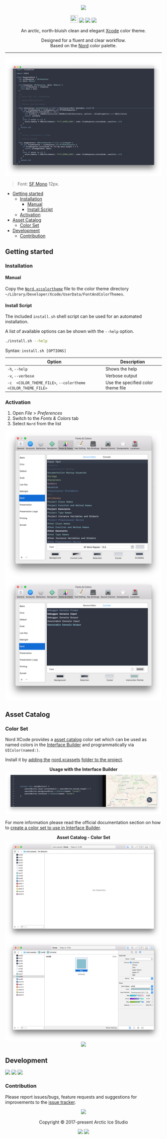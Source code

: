 <p align="center"><img src="https://cdn.rawgit.com/arcticicestudio/nord-xcode/develop/src/assets/nord-xcode-banner.svg"/></p>

<p align="center"><img src="https://assets-cdn.github.com/favicon.ico" width=24 height=24/> <a href="https://github.com/arcticicestudio/nord-xcode/releases/latest"><img src="https://img.shields.io/github/release/arcticicestudio/nord-xcode.svg?style=flat-square"/></a> <a href="https://github.com/arcticicestudio/nord/releases/tag/v0.2.0"><img src="https://img.shields.io/badge/Nord-v0.2.0-88C0D0.svg?style=flat-square"/></a> <a href="https://developer.apple.com/xcode"><img src="https://img.shields.io/badge/Xcode-v8+-1C91FE.svg?style=flat-square"/></a></p>

<p align="center">An arctic, north-bluish clean and elegant <a href="https://developer.apple.com/xcode">Xcode</a> color theme.</p>

<p align="center">Designed for a fluent and clear workflow.<br>
Based on the <a href="https://github.com/arcticicestudio/nord">Nord</a> color palette.</p>

---

<p align="center"><img src="https://raw.githubusercontent.com/arcticicestudio/nord-xcode/develop/src/assets/scrot-preview.png"/><blockquote>Font: <a href="https://developer.apple.com/fonts">SF Mono</a> 12px.</blockquote></p>

  - [Getting started](#getting-started)
    - [Installation](#installation)
      - [Manual](#manual)
      - [Install Script](#install-script)
    - [Activation](#activation)
  - [Asset Catalog](#asset-catalog)
    - [Color Set](#color-set)
  - [Development](#development)
    - [Contribution](#contribution)

## Getting started
### Installation
#### Manual
Copy the [`Nord.xccolortheme`](https://github.com/arcticicestudio/nord-xcode/blob/develop/src/Nord.xccolortheme) file to the color theme directory `~/Library/Developer/Xcode/UserData/FontAndColorThemes`.

#### Install Script
The included `install.sh` shell script can be used for an automated installation.

A list of available options can be shown with the `--help` option.
```sh
./install.sh --help
```
Syntax: `install.sh [OPTIONS]`

| Option | Description |
| --- | --- |
| `-h`, `--help` | Shows the help |
| `-v`, `--verbose` | Verbose output |
| `-c  <COLOR_THEME_FILE>`, `--colortheme <COLOR_THEME_FILE>` | Use the specified color theme file |

### Activation
  1. Open *File* > *Preferences*
  2. Switch to the *Fonts & Colors* tab
  3. Select `Nord` from the list

<p align="center"><img src="https://raw.githubusercontent.com/arcticicestudio/nord-xcode/develop/assets/scrot-docs-preferences-editor.png"/><br><img src="https://raw.githubusercontent.com/arcticicestudio/nord-xcode/develop/assets/scrot-docs-preferences-console.png"/></p>

## Asset Catalog

### Color Set

Nord XCode provides a [asset catalog][asset-catalog] color set which can be used as named colors in the [Interface Builder][interface-builder] and programmatically via `UIColor(named:)`.

Install it by [adding the][add-folder-to-project] [nord.xcassets][nord-xcassets] [folder to the project][add-folder-to-project].

<p align="center"><strong>Usage with the Interface Builder</strong><br><img src="https://raw.githubusercontent.com/arcticicestudio/nord-xcode/develop/assets/scrot-asset-catalog-color-set-interface-builder.png"/></p>

For more information please read the official documentation section on how to [create a color set to use in Interface Builder][asset-catalog-creation].

<p align="center"><strong>Asset Catalog - Color Set</strong><br><img src="https://raw.githubusercontent.com/arcticicestudio/nord-xcode/develop/assets/scrot-asset-catalog-color-set.png"/><br><img src="https://raw.githubusercontent.com/arcticicestudio/nord-xcode/develop/assets/scrot-asset-catalog-color-set-selected.png"/><br><img src="https://raw.githubusercontent.com/arcticicestudio/nord-xcode/develop/assets/scrcast-assets-catalog-color-set.gif"/></p>

## Development
[![](https://img.shields.io/badge/Changelog-0.1.0-81A1C1.svg?style=flat-square)](https://github.com/arcticicestudio/nord-xcode/blob/v0.1.0/CHANGELOG.md) [![](https://img.shields.io/badge/Workflow-gitflow--branching--model-81A1C1.svg?style=flat-square)](http://nvie.com/posts/a-successful-git-branching-model) [![](https://img.shields.io/badge/Versioning-ArcVer_0.8.0-81A1C1.svg?style=flat-square)](https://github.com/arcticicestudio/arcver)

### Contribution
Please report issues/bugs, feature requests and suggestions for improvements to the [issue tracker](https://github.com/arcticicestudio/nord-xcode/issues).

<p align="center"><img src="https://cdn.rawgit.com/arcticicestudio/nord/develop/src/assets/banner-footer-mountains.svg" /></p>

<p align="center">Copyright &copy; 2017-present Arctic Ice Studio</p>

<p align="center"><a href="https://github.com/arcticicestudio/nord-xcode/blob/develop/LICENSE.md"><img src="https://img.shields.io/badge/License-MIT-5E81AC.svg?style=flat-square"/></a> <a href="https://creativecommons.org/licenses/by-sa/4.0"><img src="https://img.shields.io/badge/License-CC_BY--SA_4.0-5E81AC.svg?style=flat-square"/></a></p>

[asset-catalog]: https://developer.apple.com/library/content/documentation/Xcode/Reference/xcode_ref-Asset_Catalog_Format
[asset-catalog-creation]: http://help.apple.com/xcode/mac/current/#/dev10510b1f7
[interface-builder]: https://developer.apple.com/xcode/interface-builder
[add-folder-to-project]: http://help.apple.com/xcode/mac/current/#/dev81ce1d383
[nord-xcassets]: https://github.com/arcticicestudio/nord-xcode/tree/develop/src/nord.xcassets
